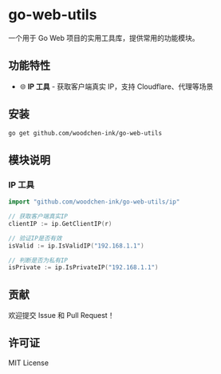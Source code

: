 # go-web-utils

一个用于 Go Web 项目的实用工具库，提供常用的功能模块。

## 功能特性

- 🌐 **IP 工具** - 获取客户端真实 IP，支持 Cloudflare、代理等场景

## 安装

```bash
go get github.com/woodchen-ink/go-web-utils
```

## 模块说明


### IP 工具

```go
import "github.com/woodchen-ink/go-web-utils/ip"

// 获取客户端真实IP
clientIP := ip.GetClientIP(r)

// 验证IP是否有效
isValid := ip.IsValidIP("192.168.1.1")

// 判断是否为私有IP
isPrivate := ip.IsPrivateIP("192.168.1.1")
```

## 贡献

欢迎提交 Issue 和 Pull Request！

## 许可证

MIT License 